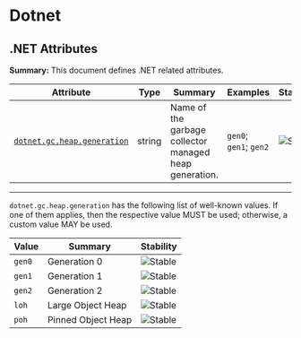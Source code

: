 <!-- NOTE: THIS FILE IS AUTOGENERATED. DO NOT EDIT BY HAND. -->
<!-- see templates/registry/markdown/attribute_namespace.md.j2 -->

# Dotnet

## .NET Attributes

**Summary:** This document defines .NET related attributes.

| Attribute | Type | Summary | Examples | Stability |
|---|---|---|---|---|
| <a id="dotnet-gc-heap-generation" href="#dotnet-gc-heap-generation">`dotnet.gc.heap.generation`</a> | string | Name of the garbage collector managed heap generation. | `gen0`; `gen1`; `gen2` | ![Stable](https://img.shields.io/badge/-stable-lightgreen) |

---

`dotnet.gc.heap.generation` has the following list of well-known values. If one of them applies, then the respective value MUST be used; otherwise, a custom value MAY be used.

| Value  | Summary | Stability |
|---|---|---|
| `gen0` | Generation 0 | ![Stable](https://img.shields.io/badge/-stable-lightgreen) |
| `gen1` | Generation 1 | ![Stable](https://img.shields.io/badge/-stable-lightgreen) |
| `gen2` | Generation 2 | ![Stable](https://img.shields.io/badge/-stable-lightgreen) |
| `loh` | Large Object Heap | ![Stable](https://img.shields.io/badge/-stable-lightgreen) |
| `poh` | Pinned Object Heap | ![Stable](https://img.shields.io/badge/-stable-lightgreen) |
